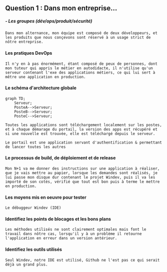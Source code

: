 ## Question 1 : Dans mon entreprise...

##### - Les groupes (dév/ops/produit/sécurité)
```
Dans mon alternance, mon équipe est composé de deux développeurs, et les produits que nous conçevons sont réservé à un usage strict de nôtre entreprise.
```

#### Les pratiques DevOps
```
Il n'y en à pas énormément, étant composé de peux de personnes, dont mon tuteur qui appris le métier en autodidacte, il n'utilise qu'un serveur contenant l'exe des applications métiers, ce qui lui sert à mêtre une application en production.
```

#### Le schéma d'architecture globale

```mermaid
graph TD;
    Serveur;
    PosteA-->Serveur;
    PosteB-->Serveur;
    PosteC-->Serveur;
```
```
Toutes les applications sont téléchargement localement sur les postes, et à chaque démarage du portail, la version des apps est récupéré et si une nouvelle est trouvée, elle est téléchargé depuis le serveur.

Le portail est une application servant d'authentification & permettant de lancer toutes les autres
```

#### Le processus de build, de déploiement et de release
```
Mon N+1 va me donner des instructions sur une application à réaliser, que je vais mettre au papier, lorsque les demandes sont réalisés, je lui passe mon disque dur contenant le projet Windev, puis il va les importé de son cotés, vérifié que tout est bon puis à terme le mettre en production.
```

#### Les moyens mis en oeuvre pour tester
```
Le débuggeur Windev (IDE)
```

#### Identifiez les points de blocages et les bons plans
```
Les méthodes utilisés ne sont clairement optimales mais font le travail dans nôtre cas, lorsqu'il y à un problème il retourne l'application en erreur dans un version antérieur.
```

#### Identifiez les outils utilisés
```
Seul Windev, notre IDE est utilisé, Github ne l'est pas ce qui serait déjà un grand plus.
```